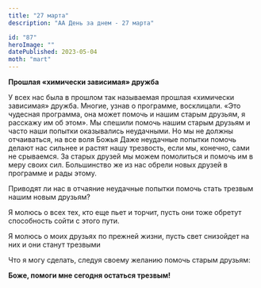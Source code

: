 ```yaml
---
title: "27 марта"
description: "АА День за днем - 27 марта"

id: "87"
heroImage: ""
datePublished: 2023-05-04
moth: "mart"
---
```


**Прошлая «химически зависимая» дружба**

У всех нас была в прошлом так называемая прошлая «химически зависимая» дружба.
Многие, узнав о программе, восклицали. «Это чудесная программа, она может
помочь и нашим старым друзьям, я расскажу им об этом». Мы спешили помочь нашим
старым друзьям и часто наши попытки оказывались неудачными. Но мы не должны
отчаиваться, на все воля Божья Даже неудачные попытки помочь делают нас
сильнее и растят нашу трезвость, если мы, конечно, сами не срываемся. За
старых друзей мы можем помолиться и помочь им в меру своих сил. Большинство же
из нас обрели новых друзей в программе и рады этому.

Приводят ли нас в отчаяние неудачные попытки помочь стать трезвым нашим новым
друзьям?

Я молюсь о всех тех, кто еще пьет и торчит, пусть они тоже обретут способность
сойти с этого пути.

Я молюсь о моих друзьях по прежней жизни, пусть свет снизойдет на них и они
станут трезвыми

Что я могу сделать, следуя своему желанию помочь старым друзьям:

**Боже, помоги мне сегодня остаться трезвым!**

